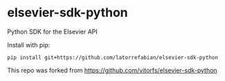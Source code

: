 # elsevier-sdk-python
Python SDK for the Elsevier API

Install with pip:

```shell
pip install git+https://github.com/latorrefabian/elsevier-sdk-python
```

This repo was forked from <https://github.com/vitorfs/elsevier-sdk-python>
